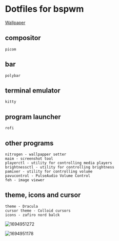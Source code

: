 # Dotfiles for bspwm
[Wallpaper](https://github.com/saint49g/dotfiles-arch-bspwm/blob/main/0173.jpg)
## compositor
```
picom
```
## bar
```
polybar
```
## terminal emulator
```
kitty
```
## program launcher
```
rofi
```

## other programs 
```
nitrogen - wallpapper setter
maim - screenshot tool
playerctl - utility for controlling media players 
brightnessctl - utility for controlling brightness
pamixer - utility for controlling volume
pavucontrol - PulseAudio Volume Control
feh - image viewer
```
## theme, icons and cursor
```
theme - Dracula
cursor theme - Colloid cursors
icons - zafiro nord balck
```
![1694951272](https://github.com/saint49g/dotfiles-bspwm/assets/131678603/5f3808e5-06ea-409f-88db-96c4fc46c01d)

![1694951178](https://github.com/saint49g/dotfiles-bspwm/assets/131678603/3d1013ef-0451-4433-a99c-b78bc8a9776e)



